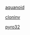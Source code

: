 



[aquanoid](https://280b9f9b.github.io/DOS-games/DOS%20games/aquanoid.html)

[cloninv](https://280b9f9b.github.io/DOS-games/DOS%20games/cloninv.html)

[pyro32](https://280b9f9b.github.io/DOS-games/DOS%20games/pyro32.html)


